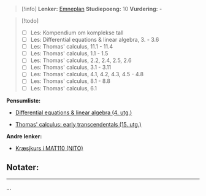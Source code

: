 > [!info]
> **Lenker:** [Emneplan](https://www.hvl.no/studier/studieprogram/emne/MAT110)
> **Studiepoeng:** 10
> **Vurdering:** -

>[!todo]
>- [ ] Les: Kompendium om komplekse tall
>- [ ] Les: Differential equations & linear algebra, 3. - 3.6
>- [ ] Les: Thomas' calculus, 11.1 - 11.4
>- [ ] Les: Thomas' calculus, 1.1 - 1.5
>- [ ] Les: Thomas' calculus, 2.2, 2.4, 2.5, 2.6
>- [ ] Les: Thomas' calculus, 3.1 - 3.11
>- [ ] Les: Thomas' calculus, 4.1, 4.2, 4.3, 4.5 - 4.8
>- [ ] Les: Thomas' calculus, 8.1 - 8.8
>- [ ] Les: Thomas' calculus, 6.1

**Pensumliste:**
- [Differential equations & linear algebra (4. utg.)](https://bibsys-xc.alma.exlibrisgroup.com/leganto/public/47BIBSYS_HIB/citation/10380571060002221?auth=SAML)
+ [Thomas' calculus: early transcendentals (15. utg.)](https://bibsys-xc.alma.exlibrisgroup.com/leganto/public/47BIBSYS_HIB/citation/10380571070002221?auth=SAML)

**Andre lenker:**
- [Kræsjkurs i MAT110 (NITO)](https://youtu.be/nHsKQKyNo6g)


## Notater:
- - -
...
